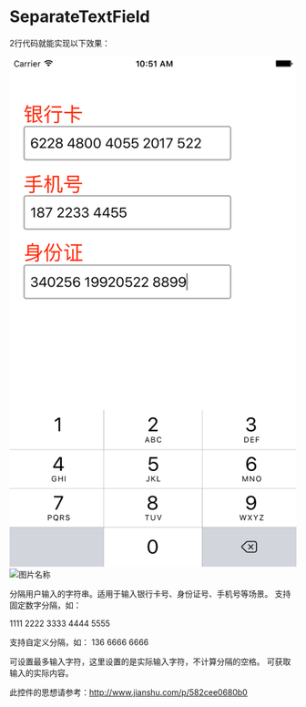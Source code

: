 # SeparateTextField

2行代码就能实现以下效果：

![image](https://github.com/Coolll/SeparateTextField/blob/master/imageFile.png)
<img src="图片地址" width="图片显示宽度" height="显示高度" alt="图片名称"/>


分隔用户输入的字符串。适用于输入银行卡号、身份证号、手机号等场景。
支持固定数字分隔，如：

1111 2222 3333 4444 5555

支持自定义分隔，如：
136 6666 6666

可设置最多输入字符，这里设置的是实际输入字符，不计算分隔的空格。
可获取输入的实际内容。

此控件的思想请参考：http://www.jianshu.com/p/582cee0680b0


